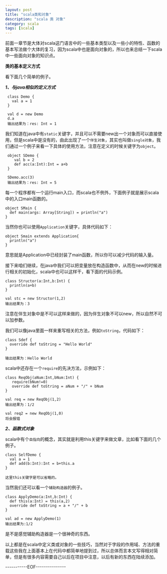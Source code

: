 ```yaml
---
layout: post
title: "scala类和对象"
description: "scala 类 对象"
category: scala
tags: [scala]
---
```


前面一章节是大体对scala这门语言中的一些基本类型以及一些小的特性、函数的基本写法做个大体的复习，因为scala中也是面向对象的，所以也来总结一下scala中一些面向对象的知识点。

****类的基本定义方式****

看下面几个简单的例子。

*****1、与java相似的定义方式*****

     class Demo {
       val a = 1
     }

     val d = new Demo
     d.a
     输出结果为：res: Int = 1

我们知道在java中有`static`关键字，并且可以不需要new出一个对象而可以直接使用，但是scala中是没有的，由此出现了一个`伴生对象`，其实也叫做`single对象`，我们通过一个例子来看一下具体的使用方法，注意在定义的时候关键字为`object`。

     object SDemo {
        val b = 2
        def acc(a:Int):Int = a+b
     }
     
     SDemo.acc(3)
     输出结果为：res: Int = 5

每一个程序都有一个运行main入口，而scala也不例外，下面例子就是展示scala中的入口main函数的。

    object SMain {
      def main(args: Array[String]) = println("a")
    }

当然你也可以使用`Application`关键字，具体代码如下：
    
    object Smain extends Application{
      println("a")
    }

意思就是Application中已经封装了main函数，所以你可以减少代码的输入量。

接下来咱们继续，在java中我们可以把变量放在构造函数中，从而在new的时候进行相关的初始化，scala中也可以这样干，看下面的代码示例。

    class Structor(a:Int,b:Int) {
      println(a+b)
    }

    val stc = new Structor(1,2)
    输出结果为：3

注意在伴生对象中是不可以这样来做的，因为伴生对象不可以new，所以自然不可以加参数。

我们可以像java里面一样来重写相关的方法，例如`toString`，代码如下：

    class Sdef {
      override def toString = "Hello World"
    }

    输出结果为：Hello World

scala中还存在一个`require`的先决方法，示例如下：
    
    class ReqObj(aNum:Int,bNum:Int) {
       require(bNum!=0)
       override def toString = aNum + "/" + bNum
    }

    val req = new ReqObj(1,2)
    输出结果为：1/2

    val req2 = new ReqObj(1,0)
    将会报错

*****2、函数式对象*****

scala中有个`自指向`的概念，其实就是利用this关键字来做文章，比如看下面的几个例子。

    class SelfDemo {
      val a = 1
      def add(b:Int):Int = b+this.a
    }

    这里this关键字是可以省略的。

当然我们还可以看一个`辅助构造器`的例子。

    class ApplyDemo(a:Int,b:Int) {
      def this(a:Int) = this(a,2)
      override def toString = a + "/" + b
    }

    val ad = new ApplyDemo(1)
    输出结果为:1/2

是不是感觉辅助构造器是一个很神奇的东西。

以上都是在scala中定义类或对象的一些技巧，当然对于字段的作用域、方法的重载这些我在上面基本上在代码中都简单地提到过，所以总体而言本文写得相对简单，但是有很多内容需要自己以后在项目中注意，以后有新的东西在陆续添加。

-----------EOF---------------




















 









    







    


    




    



    
























    



    